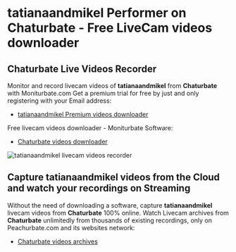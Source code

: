 # tatianaandmikel Performer on Chaturbate - Free LiveCam videos downloader

## Chaturbate Live Videos Recorder

Monitor and record livecam videos of **tatianaandmikel** from **Chaturbate** with Moniturbate.com
Get a premium trial for free by just and only registering with your Email address:
* [tatianaandmikel Premium videos downloader](https://moniturbate.com/request-demo-licence-key.html)

Free livecam videos downloader - Moniturbate Software:
* [Chaturbate videos downloader](https://moniturbate.com/moniturbate-download-software.html)

![tatianaandmikel livecam videos recorder](https://peachurnet.com/templates/moniturbate-software.png)


## Capture tatianaandmikel videos from the Cloud and watch your recordings on Streaming

Without the need of downloading a software, capture **tatianaandmikel** livecam videos from **Chaturbate** 100% online.
Watch Livecam archives from **Chaturbate** unlimitedly from thousands of existing recordings, only on Peachurbate.com and its websites network:
* [Chaturbate videos archives](https://peachurnet.com/)
